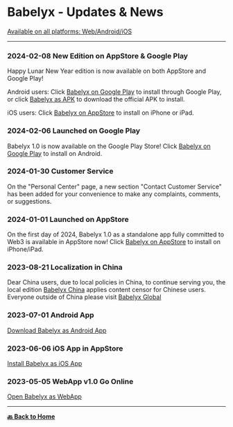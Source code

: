 # Babelyx - Updates & News

[Available on all platforms: Web/Android/iOS](https://links.babelyx.com)

---

### 2024-02-08 New Edition on AppStore & Google Play

Happy Lunar New Year edition is now available on both AppStore and Google Play!

Android users: Click [Babelyx on Google Play](https://gplay.babelyx.com) to install through Google Play, or click [Babelyx as APK](https://apk.babelyx.com) to download the official APK to install.

iOS users: Click [Babelyx on AppStore](https://ios.babelyx.com) to install on iPhone or iPad.

### 2024-02-06 Launched on Google Play

Babelyx 1.0 is now available on the Google Play Store! Click [Babelyx on Google Play](https://gplay.babelyx.com) to install on Android.

### 2024-01-30 Customer Service

On the "Personal Center" page, a new section "Contact Customer Service" has been added for your convenience to make any complaints, comments, or suggestions.

### 2024-01-01 Launched on AppStore

On the first day of 2024, Babelyx 1.0 as a standalone app fully committed to Web3 is available in AppStore now! Click [Babelyx on AppStore](https://ios.babelyx.com) to install on iPhone/iPad.

### 2023-08-21 Localization in China

Dear China users, due to local policies in China, to continue serving you, the local edition [Babelyx China](https://u.cn.babelyx.com) applies content censor for Chinese users. Everyone outside of China please visit [Babelyx Global](https://u.earth.babelyx.com)

### 2023-07-01 Android App

[Download Babelyx as Android App](https://apk.babelyx.com)

### 2023-06-06 iOS App in AppStore

[Install Babelyx as iOS App](https://ios.babelyx.com)

### 2023-05-05 WebApp v1.0 Go Online

[Open Babelyx as WebApp](https://u.babelyx.com)

---

[**🔙️ Back to Home**](../home.md)

